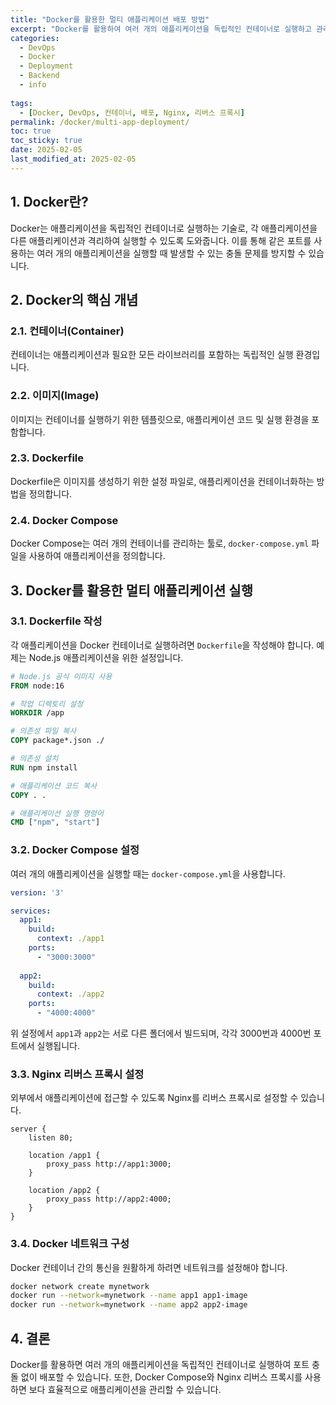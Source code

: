 ```yaml
---
title: "Docker를 활용한 멀티 애플리케이션 배포 방법"
excerpt: "Docker를 활용하여 여러 개의 애플리케이션을 독립적인 컨테이너로 실행하고 관리하는 방법을 설명합니다. Docker Compose, Nginx 리버스 프록시 설정 및 네트워크 구성에 대한 상세한 코드 예제와 함께 배포 전략을 다룹니다."
categories:
  - DevOps
  - Docker
  - Deployment
  - Backend
  - info
  
tags:
  - [Docker, DevOps, 컨테이너, 배포, Nginx, 리버스 프록시]
permalink: /docker/multi-app-deployment/
toc: true
toc_sticky: true
date: 2025-02-05
last_modified_at: 2025-02-05
---
```


## 1. Docker란?

Docker는 애플리케이션을 독립적인 컨테이너로 실행하는 기술로, 각 애플리케이션을 다른 애플리케이션과 격리하여 실행할 수 있도록 도와줍니다. 이를 통해 같은 포트를 사용하는 여러 개의 애플리케이션을 실행할 때 발생할 수 있는 충돌 문제를 방지할 수 있습니다.

## 2. Docker의 핵심 개념

### 2.1. 컨테이너(Container)
컨테이너는 애플리케이션과 필요한 모든 라이브러리를 포함하는 독립적인 실행 환경입니다.

### 2.2. 이미지(Image)
이미지는 컨테이너를 실행하기 위한 템플릿으로, 애플리케이션 코드 및 실행 환경을 포함합니다.

### 2.3. Dockerfile
Dockerfile은 이미지를 생성하기 위한 설정 파일로, 애플리케이션을 컨테이너화하는 방법을 정의합니다.

### 2.4. Docker Compose
Docker Compose는 여러 개의 컨테이너를 관리하는 툴로, `docker-compose.yml` 파일을 사용하여 애플리케이션을 정의합니다.

## 3. Docker를 활용한 멀티 애플리케이션 실행

### 3.1. Dockerfile 작성
각 애플리케이션을 Docker 컨테이너로 실행하려면 `Dockerfile`을 작성해야 합니다. 예제는 Node.js 애플리케이션을 위한 설정입니다.

```dockerfile
# Node.js 공식 이미지 사용
FROM node:16

# 작업 디렉토리 설정
WORKDIR /app

# 의존성 파일 복사
COPY package*.json ./

# 의존성 설치
RUN npm install

# 애플리케이션 코드 복사
COPY . .

# 애플리케이션 실행 명령어
CMD ["npm", "start"]
```

### 3.2. Docker Compose 설정
여러 개의 애플리케이션을 실행할 때는 `docker-compose.yml`을 사용합니다.

```yaml
version: '3'

services:
  app1:
    build:
      context: ./app1
    ports:
      - "3000:3000"
  
  app2:
    build:
      context: ./app2
    ports:
      - "4000:4000"
```

위 설정에서 `app1`과 `app2`는 서로 다른 폴더에서 빌드되며, 각각 3000번과 4000번 포트에서 실행됩니다.

### 3.3. Nginx 리버스 프록시 설정
외부에서 애플리케이션에 접근할 수 있도록 Nginx를 리버스 프록시로 설정할 수 있습니다.

```nginx
server {
    listen 80;

    location /app1 {
        proxy_pass http://app1:3000;
    }

    location /app2 {
        proxy_pass http://app2:4000;
    }
}
```

### 3.4. Docker 네트워크 구성
Docker 컨테이너 간의 통신을 원활하게 하려면 네트워크를 설정해야 합니다.

```bash
docker network create mynetwork
docker run --network=mynetwork --name app1 app1-image
docker run --network=mynetwork --name app2 app2-image
```

## 4. 결론
Docker를 활용하면 여러 개의 애플리케이션을 독립적인 컨테이너로 실행하여 포트 충돌 없이 배포할 수 있습니다. 또한, Docker Compose와 Nginx 리버스 프록시를 사용하면 보다 효율적으로 애플리케이션을 관리할 수 있습니다.

